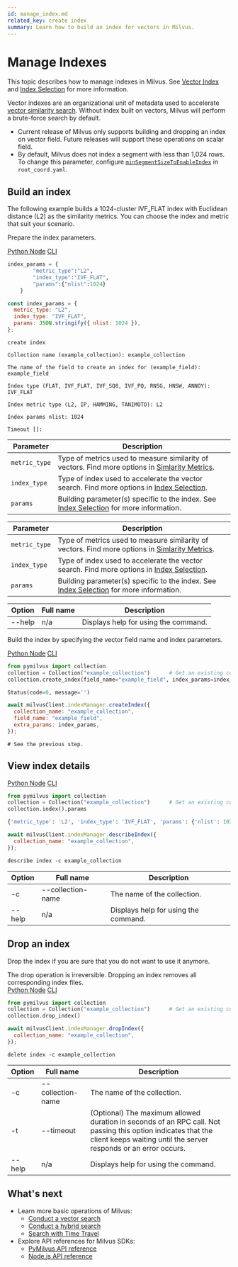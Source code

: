 ```yaml
---
id: manage_index.md
related_key: create index
summary: Learn how to build an index for vectors in Milvus.
---
```


# Manage Indexes

This topic describes how to manage indexes in Milvus. See [Vector Index](index.md) and [Index Selection](index_selection.md) for more information.

Vector indexes are an organizational unit of metadata used to accelerate [vector similarity search](search.md). Without index built on vectors, Milvus will perform a brute-force search by default.

<div class="alert note">
<ul>
<li>Current release of Milvus only supports building and dropping an index on vector field. Future releases will support these operations on scalar field.</li>
<li>By default, Milvus does not index a segment with less than 1,024 rows. To change this parameter, configure <a href="configuration_standalone-advanced.md#System-Behavior-Configurations"><code>minSegmentSizeToEnableIndex</code></a> in <code>root_coord.yaml</code>.</li>
</div>

## Build an index

The following example builds a 1024-cluster IVF_FLAT index with Euclidean distance (L2) as the similarity metrics. You can choose the index and metric that suit your scenario.

Prepare the index parameters.

<div class="multipleCode">
  <a href="?python">Python </a>
  <a href="?javascript">Node</a>
  <a href="?cli">CLI</a>
</div>


```python
index_params = {
        "metric_type":"L2",
        "index_type":"IVF_FLAT",
        "params":{"nlist":1024}
    }
```

```javascript
const index_params = {
  metric_type: "L2",
  index_type: "IVF_FLAT",
  params: JSON.stringify({ nlist: 1024 }),
};
```

```cli
create index

Collection name (example_collection): example_collection

The name of the field to create an index for (example_field): example_field

Index type (FLAT, IVF_FLAT, IVF_SQ8, IVF_PQ, RNSG, HNSW, ANNOY): IVF_FLAT

Index metric type (L2, IP, HAMMING, TANIMOTO): L2

Index params nlist: 1024

Timeout []:
```

<table class="language-python">
	<thead>
	<tr>
		<th>Parameter</th>
		<th>Description</th>
	</tr>
	</thead>
	<tbody>
	<tr>
		<td><code>metric_type</code></td>
		<td>Type of metrics used to measure similarity of vectors. Find more options in <a href="metric.md">Simlarity Metrics</a>.</td>
	</tr>
	<tr>
		<td><code>index_type</code></td>
		<td>Type of index used to accelerate the vector search. Find more options in <a href="index_selection.md">Index Selection</a>.</td>
	</tr>
	<tr>
		<td><code>params</code></td>
		<td>Building parameter(s) specific to the index. See <a href="index_selection.md">Index Selection</a> for more information.</td>
	</tr>
	</tbody>
</table>

<table class="language-javascript">
	<thead>
	<tr>
		<th>Parameter</th>
		<th>Description</th>
	</tr>
	</thead>
	<tbody>
	<tr>
		<td><code>metric_type</code></td>
		<td>Type of metrics used to measure similarity of vectors. Find more options in <a href="metric.md">Simlarity Metrics</a>.</td>
	</tr>
	<tr>
		<td><code>index_type</code></td>
		<td>Type of index used to accelerate the vector search. Find more options in <a href="index_selection.md">Index Selection</a>.</td>
	</tr>
	<tr>
		<td><code>params</code></td>
		<td>Building parameter(s) specific to the index. See <a href="index_selection.md">Index Selection</a> for more information.</td>
	</tr>
	</tbody>
</table>


<table class="language-cli">
    <thead>
        <tr>
            <th>Option</th>
            <th>Full name</th>
            <th>Description</th>
        </tr>
    </thead>
    <tbody>
        <tr>
            <td>--help</td>
            <td>n/a</td>
            <td>Displays help for using the command.</td>
        </tr>
    </tbody>
</table>


Build the index by specifying the vector field name and index parameters.

<div class="multipleCode">
  <a href="?python">Python </a>
  <a href="?javascript">Node</a>
  <a href="?cli">CLI</a>
</div>


```python
from pymilvus import collection
collection = Collection("example_collection")      # Get an existing collection.
collection.create_index(field_name="example_field", index_params=index_params)
```

```python
Status(code=0, message='')
```

```javascript
await milvusClient.indexManager.createIndex({
  collection_name: "example_collection",
  field_name: "example_field",
  extra_params: index_params,
});
```

```cli
# See the previous step.
```


## View index details

<div class="multipleCode">
  <a href="?python">Python </a>
  <a href="?javascript">Node</a>
  <a href="?cli">CLI</a>
</div>


```python
from pymilvus import collection
collection = Collection("example_collection")      # Get an existing collection.
collection.index().params
```

```python
{'metric_type': 'L2', 'index_type': 'IVF_FLAT', 'params': {'nlist': 1024}}
```

```javascript
await milvusClient.indexManager.describeIndex({
  collection_name: "example_collection",
});
```

```cli
describe index -c example_collection
```

<table class="language-cli">
    <thead>
        <tr>
            <th>Option</th>
            <th>Full name</th>
            <th>Description</th>
        </tr>
    </thead>
    <tbody>
        <tr>
            <td>-c</td>
            <td>--collection-name</td>
            <td>The name of the collection.</td>
        </tr>
        <tr>
            <td>--help</td>
            <td>n/a</td>
            <td>Displays help for using the command.</td>
        </tr>
    </tbody>
</table>

## Drop an index

Drop the index if you are sure that you do not want to use it anymore.

<div class="alert caution">
The drop operation is irreversible. Dropping an index removes all corresponding index files.
</div>



<div class="multipleCode">
  <a href="?python">Python </a>
  <a href="?javascript">Node</a>
  <a href="?cli">CLI</a>
</div>


```python
from pymilvus import collection
collection = Collection("example_collection")      # Get an existing collection.
collection.drop_index()
```

```javascript
await milvusClient.indexManager.dropIndex({
  collection_name: "example_collection",
});
```

```cli
delete index -c example_collection
```

<table class="language-cli">
    <thead>
        <tr>
            <th>Option</th>
            <th>Full name</th>
            <th>Description</th>
        </tr>
    </thead>
    <tbody>
        <tr>
            <td>-c</td>
            <td>--collection-name</td>
            <td>The name of the collection.</td>
        </tr>
        <tr>
            <td>-t</td>
            <td>--timeout</td>
            <td>(Optional) The maximum allowed duration in seconds of an RPC call. Not passing this option indicates that the client keeps waiting until the server responds or an error occurs.</td>
        </tr>
        <tr>
            <td>--help</td>
            <td>n/a</td>
            <td>Displays help for using the command.</td>
        </tr>
    </tbody>
</table>

## What's next

- Learn more basic operations of Milvus:
  - [Conduct a vector search](search.md)
  - [Conduct a hybrid search](hybridsearch.md)
  - [Search with Time Travel](timetravel.md)
- Explore API references for Milvus SDKs:
  - [PyMilvus API reference](/api-reference/pymilvus/v2.0.0rc8/tutorial.html)
  - [Node.js API reference](/api-reference/node/v1.0.19/tutorial.html)

